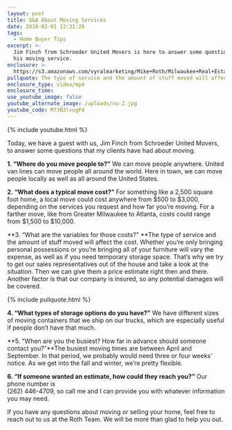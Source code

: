 ```yaml
---
layout: post
title: Q&A About Moving Services
date: 2018-02-01 12:31:28
tags:
  - Home Buyer Tips
excerpt: >-
  Jim Finch from Schroeder United Movers is here to answer some questions about
  his moving service.
enclosure: >-
  https://s3.amazonaws.com/vyralmarketing/Mike+Roth/Milwaukee+Real+Estate-+Q%2526A+About+Moving+Services.mp4
pullquote: The type of service and the amount of stuff moved will affect the cost.
enclosure_type: video/mp4
enclosure_time:
use_youtube_image: false
youtube_alternate_image: /uploads/no-2.jpg
youtube_code: M7JB3lvugF4
---
```



{% include youtube.html %}

Today, we have a guest with us, Jim Finch from Schroeder United Movers, to answer some questions that my clients have had about moving.

**1. “Where do you move people to?”** We can move people anywhere. United van lines can move people all around the world. Here in town, we can move people locally as well as all around the United States.

**2. “What does a typical move cost?”** For something like a 2,500 square foot home, a local move could cost anywhere from $500 to $3,000, depending on the services you request and how far you’re moving. For a farther move, like from Greater Milwaukee to Atlanta, costs could range from $1,500 to $10,000.

**3. “What are the variables for those costs?”&nbsp;**The type of service and the amount of stuff moved will affect the cost. Whether you’re only bringing personal possessions or you’re bringing all of your furniture will vary the expense, as well as if you need temporary storage space. That’s why we try to get our sales representatives out of the house and take a look at the situation. Then we can give them a price estimate right then and there. Another factor is that our company is insured, so any potential damages will be covered.

{% include pullquote.html %}

**4. “What types of storage options do you have?”** We have different sizes of moving containers that we ship on our trucks, which are especially useful if people don’t have that much.

**5. “When are you the busiest? How far in advance should someone contact you?”**The busiest moving times are between April and September. In that period, we probably would need three or four weeks’ notice. As we get into the fall and winter, we’re pretty flexible.

**6. “If someone wanted an estimate, how could they reach you?”** Our phone number is<br>(262) 446-4709, so call me and I can provide you with whatever information you may need.

If you have any questions about moving or selling your home, feel free to reach out to us at the Roth Team. We will be more than glad to help you out.